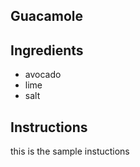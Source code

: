 ## Guacamole
## Ingredients
* avocado
* lime
* salt
## Instructions

this is the sample instuctions


